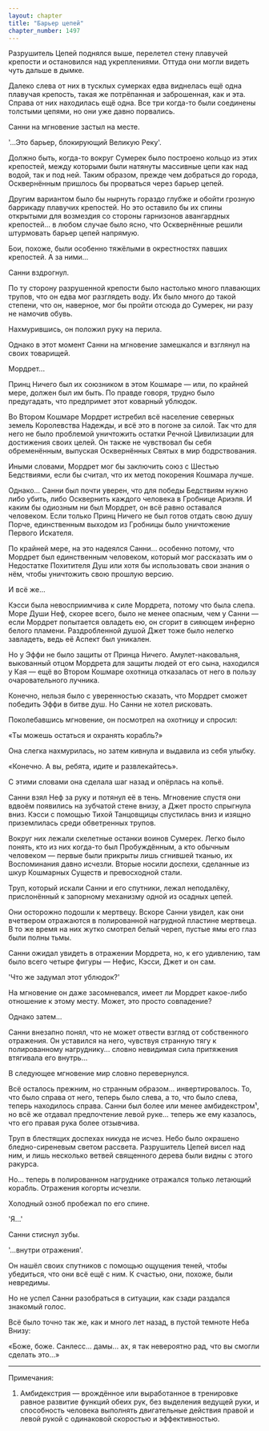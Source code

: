 ```yaml
---
layout: chapter
title: "Барьер цепей"
chapter_number: 1497
---
```




Разрушитель Цепей поднялся выше, перелетел стену плавучей крепости и остановился над укреплениями. Оттуда они могли видеть чуть дальше в дымке.

Далеко слева от них в тусклых сумерках едва виднелась ещё одна плавучая крепость, такая же потрёпанная и заброшенная, как и эта. Справа от них находилась ещё одна. Все три когда-то были соединены толстыми цепями, но они уже давно порвались.

Санни на мгновение застыл на месте.

'...Это барьер, блокирующий Великую Реку'.

Должно быть, когда-то вокруг Сумерек было построено кольцо из этих крепостей, между которыми были натянуты массивные цепи как над водой, так и под ней. Таким образом, прежде чем добраться до города, Осквернённым пришлось бы прорваться через барьер цепей.

Другим вариантом было бы нырнуть гораздо глубже и обойти грозную баррикаду плавучих крепостей. Но это оставило бы их спины открытыми для возмездия со стороны гарнизонов авангардных крепостей... в любом случае было ясно, что Осквернённые решили штурмовать барьер цепей напрямую.

Бои, похоже, были особенно тяжёлыми в окрестностях павших крепостей. А за ними...

Санни вздрогнул.

По ту сторону разрушенной крепости было настолько много плавающих трупов, что он едва мог разглядеть воду. Их было много до такой степени, что он, наверное, мог бы пройти отсюда до Сумерек, ни разу не намочив обувь.

Нахмурившись, он положил руку на перила.

Однако в этот момент Санни на мгновение замешкался и взглянул на своих товарищей.

Мордрет...

Принц Ничего был их союзником в этом Кошмаре — или, по крайней мере, должен был им быть. По правде говоря, трудно было предугадать, что предпримет этот коварный ублюдок.

Во Втором Кошмаре Мордрет истребил всё население северных земель Королевства Надежды, и всё это в погоне за силой. Так что для него не было проблемой уничтожить остатки Речной Цивилизации для достижения своих целей. Он также не чувствовал бы себя обременённым, выпуская Осквернённых Святых в мир бодрствования.

Иными словами, Мордрет мог бы заключить союз с Шестью Бедствиями, если бы считал, что их метод покорения Кошмара лучше.

Однако... Санни был почти уверен, что для победы Бедствиям нужно либо убить, либо Осквернить каждого человека в Гробнице Ариэля. И каким бы одиозным ни был Мордрет, он всё равно оставался человеком. Если только Принц Ничего не был готов отдать свою душу Порче, единственным выходом из Гробницы было уничтожение Первого Искателя.

По крайней мере, на это надеялся Санни... особенно потому, что Мордрет был единственным человеком, который мог рассказать им о Недостатке Похитителя Душ или хотя бы использовать свои знания о нём, чтобы уничтожить свою прошлую версию.

И всё же...

Кэсси была невосприимчива к силе Мордрета, потому что была слепа. Море Души Неф, скорее всего, было не менее опасным, чем у Санни — если Мордрет попытается овладеть ею, он сгорит в сияющем инферно белого пламени. Раздробленной душой Джет тоже было нелегко завладеть, ведь её Аспект был уникален.

Но у Эффи не было защиты от Принца Ничего. Амулет-наковальня, выкованный отцом Мордрета для защиты людей от его сына, находился у Кая — ещё во Втором Кошмаре охотница отказалась от него в пользу очаровательного лучника.

Конечно, нельзя было с уверенностью сказать, что Мордрет сможет победить Эффи в битве душ. Но Санни не хотел рисковать.

Поколебавшись мгновение, он посмотрел на охотницу и спросил:

«Ты можешь остаться и охранять корабль?»

Она слегка нахмурилась, но затем кивнула и выдавила из себя улыбку.

«Конечно. А вы, ребята, идите и развлекайтесь».

С этими словами она сделала шаг назад и опёрлась на копьё.

Санни взял Неф за руку и потянул её в тень. Мгновение спустя они вдвоём появились на зубчатой стене внизу, а Джет просто спрыгнула вниз. Кэсси с помощью Тихой Танцовщицы спустилась вниз и изящно приземлилась среди обветренных трупов.

Вокруг них лежали скелетные останки воинов Сумерек. Легко было понять, кто из них когда-то был Пробуждённым, а кто обычным человеком — первые были прикрыты лишь сгнившей тканью, их Воспоминания давно исчезли. Вторые носили доспехи, сделанные из шкур Кошмарных Существ и превосходной стали.

Труп, который искали Санни и его спутники, лежал неподалёку, прислонённый к запорному механизму одной из осадных цепей.

Они осторожно подошли к мертвецу. Вскоре Санни увидел, как они вчетвером отражаются в полированной нагрудной пластине мертвеца. В то же время на них жутко смотрел белый череп, пустые ямы его глаз были полны тьмы.

Санни ожидал увидеть в отражении Мордрета, но, к его удивлению, там было всего четыре фигуры — Нефис, Кэсси, Джет и он сам.

'Что же задумал этот ублюдок?'

На мгновение он даже засомневался, имеет ли Мордрет какое-либо отношение к этому месту. Может, это просто совпадение?

Однако затем...

Санни внезапно понял, что не может отвести взгляд от собственного отражения. Он уставился на него, чувствуя странную тягу к полированному нагруднику... словно невидимая сила притяжения втягивала его внутрь...

В следующее мгновение мир словно перевернулся.

Всё осталось прежним, но странным образом... инвертировалось. То, что было справа от него, теперь было слева, а то, что было слева, теперь находилось справа. Санни был более или менее амбидекстром¹, но всё же отдавал предпочтение левой руке... теперь же ему казалось, что его правая рука более отзывчива.

Труп в блестящих доспехах никуда не исчез. Небо было окрашено бледно-сиреневым светом рассвета. Разрушитель Цепей висел над ним, и лишь несколько ветвей священного дерева были видны с этого ракурса.

Но... теперь в полированном нагруднике отражался только летающий корабль. Отражения когорты исчезли.

Холодный озноб пробежал по его спине.

'Я...'

Санни стиснул зубы.

'...внутри отражения'.

Он нашёл своих спутников с помощью ощущения теней, чтобы убедиться, что они всё ещё с ним. К счастью, они, похоже, были невредимы.

Но не успел Санни разобраться в ситуации, как сзади раздался знакомый голос.

Всё было точно так же, как и много лет назад, в пустой темноте Неба Внизу:

«Боже, боже. Санлесс... дамы... ах, я так невероятно рад, что вы смогли сделать это...»

***

Примечания:

1. Амбидекстрия — врождённое или выработанное в тренировке равное развитие функций обеих рук, без выделения ведущей руки, и способность человека выполнять двигательные действия правой и левой рукой с одинаковой скоростью и эффективностью.

